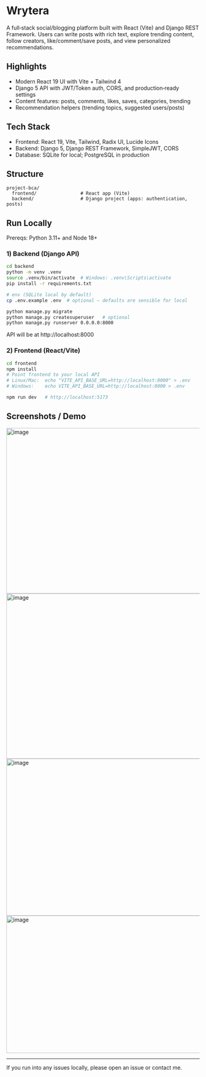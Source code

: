 # Wrytera 

A full‑stack social/blogging platform built with React (Vite) and Django REST Framework. Users can write posts with rich text, explore trending content, follow creators, like/comment/save posts, and view personalized recommendations.

## Highlights
- Modern React 19 UI with Vite + Tailwind 4
- Django 5 API with JWT/Token auth, CORS, and production‑ready settings
- Content features: posts, comments, likes, saves, categories, trending
- Recommendation helpers (trending topics, suggested users/posts)


## Tech Stack
- Frontend: React 19, Vite, Tailwind, Radix UI, Lucide Icons
- Backend: Django 5, Django REST Framework, SimpleJWT, CORS
- Database: SQLite for local; PostgreSQL in production

## Structure
```
project-bca/
  frontend/                # React app (Vite)
  backend/                 # Django project (apps: authentication, posts)
```

## Run Locally 
Prereqs: Python 3.11+ and Node 18+ 

### 1) Backend (Django API)
```bash
cd backend
python -m venv .venv
source .venv/bin/activate  # Windows: .venv\Scripts\activate
pip install -r requirements.txt

# env (SQLite local by default)
cp .env.example .env  # optional – defaults are sensible for local

python manage.py migrate
python manage.py createsuperuser   # optional
python manage.py runserver 0.0.0.0:8000
```
API will be at http://localhost:8000

### 2) Frontend (React/Vite)
```bash
cd frontend
npm install
# Point frontend to your local API
# Linux/Mac:  echo "VITE_API_BASE_URL=http://localhost:8000" > .env
# Windows:    echo VITE_API_BASE_URL=http://localhost:8000 > .env

npm run dev   # http://localhost:5173
```

## Screenshots / Demo
<img width="946" height="431" alt="image" src="https://github.com/user-attachments/assets/2bf4bfd3-9a74-4f62-ac52-a53fb22bcbea" />
<img width="947" height="430" alt="image" src="https://github.com/user-attachments/assets/8f8b59f5-3c93-4add-a2f9-f28252a91a22" />
<img width="905" height="409" alt="image" src="https://github.com/user-attachments/assets/08b92c98-fd31-48c4-ab1a-87574cba6bc3" />
<img width="788" height="358" alt="image" src="https://github.com/user-attachments/assets/d1a5b478-ef86-4960-a106-c88acf682908" />




---
If you run into any issues locally, please open an issue or contact me.
